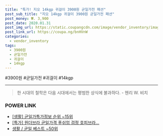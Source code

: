 ```yaml
--- 
title: "특가! 지오 14kgp 귀걸이 3900원 균일가전 패션" 
post_sub_title: "지오 14kgp 귀걸이 3900원 균일가전 패션" 
post_money: ₩. 3,900 
post_date: 2020.01.31 
post_img_url: https://static.coupangcdn.com/image/vendor_inventory/images/2016/08/12/16/5/ac498bfd-ae0d-40c6-aede-1e20ad93b83c.PNG 
post_link_url: https://coupa.ng/bnHVnW 
categories: 
  - vendor_inventory 
tags: 
  - 3900원 
  - 균일가전 
  - 귀걸이 
  - 14kgp 
--- 
```

  #3900원 #균일가전 #귀걸이 #14kgp 
<hr> 

> 한 시대의 철학은 다음 시대에서는 평범한 상식에 불과하다. - 헨리 W. 비치 


### POWER LINK

* <a href="https://blog.naver.com/sakai111/221772059948" target="_blank"> [생활] 균일가특가정보 순위 ~15위</a>
* <a href="https://blog.naver.com/an0733/221786325564" target="_blank">[특가] 원더브라 균일가격 푸쉬업 검정 호피브라...</a>
* <a href="https://blog.naver.com/santokki14/221790952594" target="_blank">생활 / 균일 베스트 ~50위</a>
